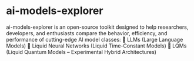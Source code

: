 # ai-models-explorer
ai-models-explorer is an open-source toolkit designed to help researchers, developers, and enthusiasts compare the behavior, efficiency, and performance of cutting-edge AI model classes:  📘 LLMs (Large Language Models)  🌊 Liquid Neural Networks (Liquid Time-Constant Models)  🧪 LQMs (Liquid Quantum Models – Experimental Hybrid Architectures)
